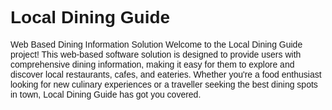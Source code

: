 
# Local Dining Guide

Web Based Dining Information Solution
Welcome to the Local Dining Guide project! This web-based software solution is designed to
provide users with comprehensive dining information, making it easy for them to explore
and discover local restaurants, cafes, and eateries. Whether you're a food enthusiast looking
for new culinary experiences or a traveller seeking the best dining spots in town, Local
Dining Guide has got you covered.



<!DOCTYPE html>
<html>

<head>
    <style>
        body {
            font-family: Arial, sans-serif;

        .code-box {
            border: 1px solid #ddd;
            padding: 1px;
            border-radius: 5px;
        }
    </style>
</head>

<body>

<h2>Getting Started</h2>
<p><i> Follow these steps to get Local Dining Guide up and running on your local machine.</i></p>

<h3>Prerequisites</h3>

<p><b>Web Browser:</b> Ensure you have a modern web browser installed to access the Local Dining Guide interface.</p>
<p><b>Internet Connection:</b> A stable internet connection is required to fetch restaurant data and images.</p>


    <p><h3>Installation</h3></p>
    <ol>
        <li >Clone the Repository: Start by cloning this repository to your local machine.</li>
<br>
        <code class="code-box">git clone https://github.com/yourusername/local-dining-guide.git</code></li>
<br>
        <li >Navigate to Directory: Move into the project directory.</li>
<br>
        <code class="code-box">cd local-dining-guide</code></li>
<br>
        <li >Launch the Application: Open the index.html file in your web browser.</li>
<br>
        <code class="code-box">open index.html</code></li>
    </ol>


</body>
</html>



![Logo](https://png.pngtree.com/png-vector/20190412/ourmid/pngtree-mind-pixel-logo-designs-png-image_934202.jpg)

# Table Content

- Introduction
- Development Technology
- Features
- Getting Started
- Usage
- Contributors
- Contact Information

## Introduction 
Local Dining Guide is a user-friendly platform that aims to connect users with local dining options. It provides a rich and intuitive interface to search for restaurants, view their menus, read reviews, and get directions. With a focus on enhancing the dining experience, this software solution strives to bridge the gap between diners and local eateries.

![Banner](https://marketplace.canva.com/EAFCz4dHm4Q/1/0/1600w/canva-black-minimal-grand-opening-banner-fsdmiwF1O28.jpg)

## License

*This project is licensed under the [MIT License](https://www.mit.edu/)*


## Development Technology


**Front-End:**

- HTML, CSS, JavaScript
- React (Front-end framework)
- Map integration libraries (e.g., Leaflet) for location-based features
- Responsive design for mobile and desktop devices


**Back-End:**

1. Node.js or Python (Server-side scripting)
2. Express.js (Web application frameworks)
3. MongoDB or PostgreSQL (Database management)
4. Geocoding APIs (for mapping and location data)


## Features
- **Search:** Easily search for dining establishments based on location, cuisine, price range, and more.
- **Restaurant Profiles:** Detailed profiles for each restaurant, including information about the cuisine, operating hours, contact details, and customer reviews.
- **Menus:** Access to digital menus, helping users explore dishes before visiting the restaurant.
- **Reviews and Ratings:** Read and write reviews and ratings to share experiences with the community.
- **Map Integration:** Integration with mapping services to provide directions to the selected restaurant.
- **User Accounts:** Create accounts to save favourite restaurants, track dining history, and receive personalized recommendations.

 *[Click](https://www.pizzahutbd.com/) here for more details*




## Usage
- *Search for Restaurants:* Use the search functionality to find dining options 
based on your preferences.
- *Explore Restaurant Profiles:* Click on a restaurant to view its detailed profile, 
including menu items and reviews.
- *Read and Write Reviews:* Share your dining experiences by leaving reviews 
and ratings for restaurants.
- *Save Favourites:* Create an account to save your favourite restaurants and 
receive personalized recommendations.
- *Get Directions:* Click on the map integration to get directions to the selected 
restaurant.



Thank you to the following contributors who have helped to improve this project:

|Name|Email|Phone|
|--------|--------|--------|
|Mir Mohaiminul islam|mohaiminul.islam@bjitacademy.com|01554683700|
|Rana tabassum|rana.tabassum@bjitacademy.com|01234567897|
|Takia maliha|takia.maliha@bjitacademy.com|01234567897|



# Contact Information

 For any inquiries or support, please email us at support@localdiningguide.com or visit our website http://www.localdiningguide.com.

## Follow us on social media:

### Twitter: @localdiningguide

### Facebook: @LocalDiningGuide

### Instagram: @localdiningguide

